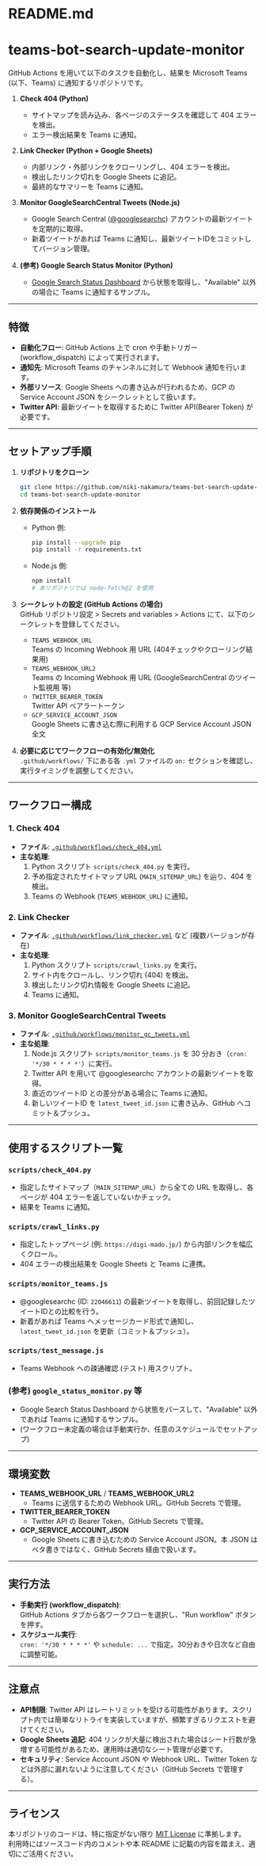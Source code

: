 
# README.md

# teams-bot-search-update-monitor

GitHub Actions を用いて以下のタスクを自動化し、結果を Microsoft Teams (以下、Teams) に通知するリポジトリです。

1. **Check 404 (Python)**  
   - サイトマップを読み込み、各ページのステータスを確認して 404 エラーを検出。  
   - エラー検出結果を Teams に通知。

2. **Link Checker (Python + Google Sheets)**  
   - 内部リンク・外部リンクをクローリングし、404 エラーを検出。  
   - 検出したリンク切れを Google Sheets に追記。  
   - 最終的なサマリーを Teams に通知。

3. **Monitor GoogleSearchCentral Tweets (Node.js)**  
   - Google Search Central ([@googlesearchc](https://twitter.com/googlesearchc)) アカウントの最新ツイートを定期的に取得。  
   - 新着ツイートがあれば Teams に通知し、最新ツイートIDをコミットしてバージョン管理。

4. **(参考) Google Search Status Monitor (Python)**  
   - [Google Search Status Dashboard](https://status.search.google.com/summary) から状態を取得し、"Available" 以外の場合に Teams に通知するサンプル。

---

## 特徴

- **自動化フロー**: GitHub Actions 上で cron や手動トリガー (workflow_dispatch) によって実行されます。
- **通知先**: Microsoft Teams のチャンネルに対して Webhook 通知を行います。
- **外部リソース**: Google Sheets への書き込みが行われるため、GCP の Service Account JSON をシークレットとして扱います。
- **Twitter API**: 最新ツイートを取得するために Twitter API(Bearer Token) が必要です。

---

## セットアップ手順

1. **リポジトリをクローン**

   ```bash
   git clone https://github.com/niki-nakamura/teams-bot-search-update-monitor.git
   cd teams-bot-search-update-monitor
   ```

2. **依存関係のインストール**

   - Python 側:
     ```bash
     pip install --upgrade pip
     pip install -r requirements.txt
     ```
   - Node.js 側:
     ```bash
     npm install
     # 本リポジトリでは node-fetch@2 を使用
     ```

3. **シークレットの設定 (GitHub Actions の場合)**  
   GitHub リポジトリ設定 > Secrets and variables > Actions にて、以下のシークレットを登録してください。

   - `TEAMS_WEBHOOK_URL`  
     Teams の Incoming Webhook 用 URL (404チェックやクローリング結果用)
   - `TEAMS_WEBHOOK_URL2`  
     Teams の Incoming Webhook 用 URL (GoogleSearchCentral のツイート監視用 等)
   - `TWITTER_BEARER_TOKEN`  
     Twitter API ベアラートークン
   - `GCP_SERVICE_ACCOUNT_JSON`  
     Google Sheets に書き込む際に利用する GCP Service Account JSON 全文

4. **必要に応じてワークフローの有効化/無効化**  
   `.github/workflows/` 下にある各 `.yml` ファイルの `on:` セクションを確認し、実行タイミングを調整してください。

---

## ワークフロー構成

### 1. Check 404

- **ファイル**: [`.github/workflows/check_404.yml`](./.github/workflows/check_404.yml)  
- **主な処理**:  
  1. Python スクリプト `scripts/check_404.py` を実行。  
  2. 予め指定されたサイトマップ URL (`MAIN_SITEMAP_URL`) を辿り、404 を検出。  
  3. Teams の Webhook (`TEAMS_WEBHOOK_URL`) に通知。

### 2. Link Checker

- **ファイル**: [`.github/workflows/link_checker.yml`](./.github/workflows/link_checker.yml) など (複数バージョンが存在)  
- **主な処理**:  
  1. Python スクリプト `scripts/crawl_links.py` を実行。  
  2. サイト内をクロールし、リンク切れ (404) を検出。  
  3. 検出したリンク切れ情報を Google Sheets に追記。  
  4. Teams に通知。

### 3. Monitor GoogleSearchCentral Tweets

- **ファイル**: [`.github/workflows/monitor_gc_tweets.yml`](./.github/workflows/monitor_gc_tweets.yml)  
- **主な処理**:  
  1. Node.js スクリプト `scripts/monitor_teams.js` を 30 分おき（`cron: '*/30 * * * *'`）に実行。  
  2. Twitter API を用いて @googlesearchc アカウントの最新ツイートを取得。  
  3. 直近のツイートID との差分がある場合に Teams に通知。  
  4. 新しいツイートID を `latest_tweet_id.json` に書き込み、GitHub へコミット＆プッシュ。

---

## 使用するスクリプト一覧

### `scripts/check_404.py`
- 指定したサイトマップ（`MAIN_SITEMAP_URL`）から全ての URL を取得し、各ページが 404 エラーを返していないかチェック。
- 結果を Teams に通知。

### `scripts/crawl_links.py`
- 指定したトップページ (例: `https://digi-mado.jp/`) から内部リンクを幅広くクロール。
- 404 エラーの検出結果を Google Sheets と Teams に連携。

### `scripts/monitor_teams.js`
- @googlesearchc (ID: `22046611`) の最新ツイートを取得し、前回記録したツイートIDとの比較を行う。
- 新着があれば Teams へメッセージカード形式で通知し、`latest_tweet_id.json` を更新（コミット＆プッシュ）。

### `scripts/test_message.js`
- Teams Webhook への疎通確認 (テスト) 用スクリプト。

### (参考) `google_status_monitor.py` 等
- Google Search Status Dashboard から状態をパースして、"Available" 以外であれば Teams に通知するサンプル。
- (ワークフロー未定義の場合は手動実行か、任意のスケジュールでセットアップ)

---

## 環境変数

- **TEAMS_WEBHOOK_URL** / **TEAMS_WEBHOOK_URL2**  
  - Teams に送信するための Webhook URL。GitHub Secrets で管理。
- **TWITTER_BEARER_TOKEN**  
  - Twitter API の Bearer Token。GitHub Secrets で管理。
- **GCP_SERVICE_ACCOUNT_JSON**  
  - Google Sheets に書き込むための Service Account JSON。本 JSON はベタ書きではなく、GitHub Secrets 経由で扱います。

---

## 実行方法

- **手動実行 (workflow_dispatch)**:  
  GitHub Actions タブから各ワークフローを選択し、"Run workflow" ボタンを押す。
- **スケジュール実行**:  
  `cron: '*/30 * * * *'` や `schedule: ...` で指定。30分おきや日次など自由に調整可能。

---

## 注意点

- **API制限**: Twitter API はレートリミットを受ける可能性があります。スクリプト内では簡単なリトライを実装していますが、頻繁すぎるリクエストを避けてください。
- **Google Sheets 追記**: 404 リンクが大量に検出された場合はシート行数が急増する可能性があるため、運用時は適切なシート管理が必要です。
- **セキュリティ**: Service Account JSON や Webhook URL、Twitter Token などは外部に漏れないように注意してください（GitHub Secrets で管理する）。

---

## ライセンス

本リポジトリのコードは、特に指定がない限り [MIT License](LICENSE) に準拠します。  
利用時にはソースコード内のコメントや本 README に記載の内容を踏まえ、適切にご活用ください。
